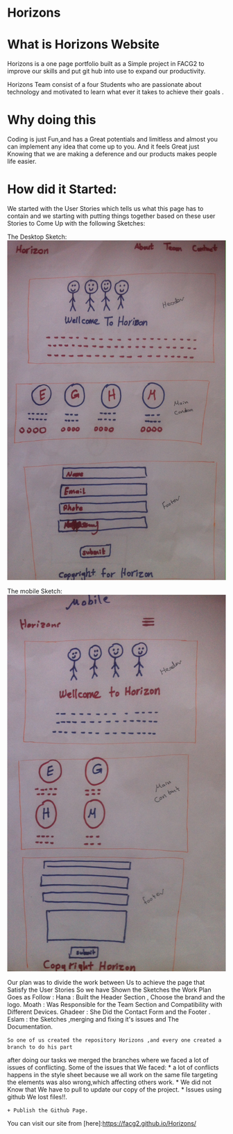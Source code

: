 # Horizons

# What is Horizons Website

Horizons is a one page portfolio built as a Simple project in FACG2 to improve our skills and put git hub into use to expand our productivity.

Horizons Team consist of a four Students who are passionate about technology and motivated to learn what ever it takes to achieve their goals .

# Why doing this

Coding is just Fun,and has a Great potentials and limitless and almost you can implement any idea that come up to you.
And it feels Great just Knowing that we are making a deference and our products makes people life easier.


# How did it Started:

  We started with the User Stories which tells us what this page has to contain
  and we starting with putting things together based on these user Stories to Come Up with the following Sketches:

  The Desktop Sketch:
![alt text][photo1]

[photo1]: https://github.com/FACG2/Horizons/blob/master/Desktop_Sketch.JPG "The Desktop Sketch"

The mobile Sketch:
![alt text][photo2]

[photo2]: https://github.com/FACG2/Horizons/blob/master/Mobile_Sketch.JPG "The mobile Sketch"


Our plan was to divide the work between Us to achieve the page that Satisfy the User Stories
  So we have Shown the Sketches the Work Plan Goes as Follow :
    Hana : Built the Header Section , Choose the brand and the logo.
     Moath : Was Responsible for the Team Section and Compatibility with Different Devices.
     Ghadeer : She Did the Contact Form and the Footer .
     Eslam : the Sketches ,merging and fixing it's issues and The Documentation.



    So one of us created the repository Horizons ,and every one created a branch to do his part
  after doing our tasks we merged the branches where we faced a lot of issues of conflicting.
  Some of the issues that We faced:
      * a lot of conflicts happens in the style sheet because we all work on the same file
        targeting the elements was also wrong,which affecting others work.
      * We did not Know that We have to pull to update our copy of the project.
      * Issues using github We lost files!!.



 
    + Publish the Github Page.

You can visit our site from [here]:https://facg2.github.io/Horizons/
